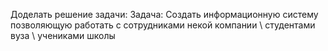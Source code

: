 Доделать решение задачи: 
Задача: Создать информационную систему позволяющую работать с сотрудниками некой компании \ студентами вуза \ учениками школы